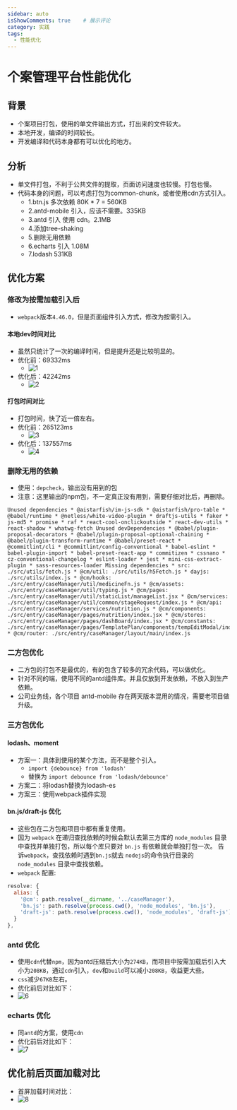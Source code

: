 ```yaml
---
sidebar: auto
isShowComments: true    # 展示评论
category: 实践
tags:
  - 性能优化 
---
```


# 个案管理平台性能优化

## 背景
* 个案项目打包，使用的单文件输出方式，打出来的文件较大。
* 本地开发，编译的时间较长。
* 开发编译和代码本身都有可以优化的地方。

## 分析
* 单文件打包，不利于公共文件的提取，页面访问速度也较慢。打包也慢。
* 代码本身的问题，可以考虑打包为common-chunk，或者使用cdn方式引入。
  - 1.btn.js 多次依赖 80K * 7 = 560KB
  - 2.antd-mobile 引入，应该不需要。335KB
  - 3.antd 引入 使用 cdn。2.1MB
  - 4.添加tree-shaking
  - 5.删除无用依赖
  - 6.echarts 引入 1.08M
  - 7.lodash 531KB

## 优化方案

### 修改为按需加载引入后
* `webpack`版本`4.46.0`，但是页面组件引入方式，修改为按需引入。

#### 本地dev时间对比
* 虽然只统计了一次的编译时间，但是提升还是比较明显的。
* 优化前：69332ms
  - ![1](https://static.aistarfish.com/front-release/file/F2023090718003759100009983.2.png)
* 优化后：42242ms
  - ![2](https://static.aistarfish.com/front-release/file/F2023090718003751400004741.1.png)

#### 打包时间对比
* 打包时间，快了近一倍左右。
* 优化前：265123ms
  - ![3](https://static.aistarfish.com/front-release/file/F2023090718032344300002666.3.png)
* 优化后：137557ms
  - ![4](https://static.aistarfish.com/front-release/file/F2023090718032370500009792.4.png)

### 删除无用的依赖
* 使用：`depcheck`，输出没有用到的包
* 注意：这里输出的npm包，不一定真正没有用到，需要仔细对比后，再删除。
```shell
Unused dependencies * @aistarfish/im-js-sdk * @aistarfish/pro-table * @babel/runtime * @netless/white-video-plugin * draftjs-utils * faker * js-md5 * promise * raf * react-cool-onclickoutside * react-dev-utils * react-shadow * whatwg-fetch Unused devDependencies * @babel/plugin-proposal-decorators * @babel/plugin-proposal-optional-chaining * @babel/plugin-transform-runtime * @babel/preset-react * @commitlint/cli * @commitlint/config-conventional * babel-eslint * babel-plugin-import * babel-preset-react-app * commitizen * cssnano * cz-conventional-changelog * eslint-loader * jest * mini-css-extract-plugin * sass-resources-loader Missing dependencies * src: ./src/utils/fetch.js * @cm/util: ./src/utils/h5Fetch.js * dayjs: ./src/utils/index.js * @cm/hooks: ./src/entry/caseManager/util/medicineFn.js * @cm/assets: ./src/entry/caseManager/util/typing.js * @cm/pages: ./src/entry/caseManager/util/staticList/manageList.jsx * @cm/services: ./src/entry/caseManager/util/common/stageRequest/index.js * @cm/api: ./src/entry/caseManager/services/nutrition.js * @cm/components: ./src/entry/caseManager/pages/nutrition/index.jsx * @cm/stores: ./src/entry/caseManager/pages/dashBoard/index.jsx * @cm/constants: ./src/entry/caseManager/pages/TemplatePlan/components/tempEditModal/index.jsx * @cm/router: ./src/entry/caseManager/layout/main/index.js 
```

### 二方包优化
* 二方包的打包不是最优的，有的包含了较多的冗余代码，可以做优化。
* 针对不同的端，使用不同的antd组件库。并且仅放到开发依赖，不放入到生产依赖。
* 公司业务线，各个项目 antd-mobile 存在两天版本混用的情况，需要老项目做升级。

### 三方包优化
#### lodash、moment
* 方案一：具体到使用的某个方法，而不是整个引入。
  - `import {debounce} from 'lodash' `
  - 替换为 `import debounce from 'lodash/debounce' `
* 方案二：将lodash替换为lodash-es
* 方案三：使用webpack插件实现

#### bn.js/draft-js 优化
* 这些包在二方包和项目中都有重复使用。
* 因为 `webpack` 在递归查找依赖的时候会默认去第三方库的 `node_modules` 目录中查找并单独打包，所以每个库只要对 `bn.js` 有依赖就会单独打包一次。
告诉`webpack`，查找依赖时遇到`bn.js`就去 `nodejs`的命令执行目录的 `node_modules` 目录中查找依赖。
* `webpack` 配置:
```js
resolve: {
  alias: {
    '@cm': path.resolve(__dirname, '../caseManager'),
    'bn.js': path.resolve(process.cwd(), 'node_modules', 'bn.js'),
    'draft-js': path.resolve(process.cwd(), 'node_modules', 'draft-js'),
  }
},
```

### antd 优化
* 使用`cdn`代替`npm`，因为antd压缩后大小为`274KB`，而项目中按需加载后引入大小为`208KB`，通过`cdn`引入，`dev`和`build`可以减小`208KB`，收益更大些。
* `css`减少`67KB`左右。
* 优化前后对比如下：
* ![6](https://static.aistarfish.com/front-release/file/F2023090718144161600001439.6.png)

### echarts 优化
* 同`antd`的方案，使用`cdn`
* 优化前后对比如下：
* ![7](https://static.aistarfish.com/front-release/file/F2023090718144167200004522.7.png)

## 优化前后页面加载对比
* 首屏加载时间对比：
* ![8](https://static.aistarfish.com/front-release/file/F2023090718170772400006765.8.png)
